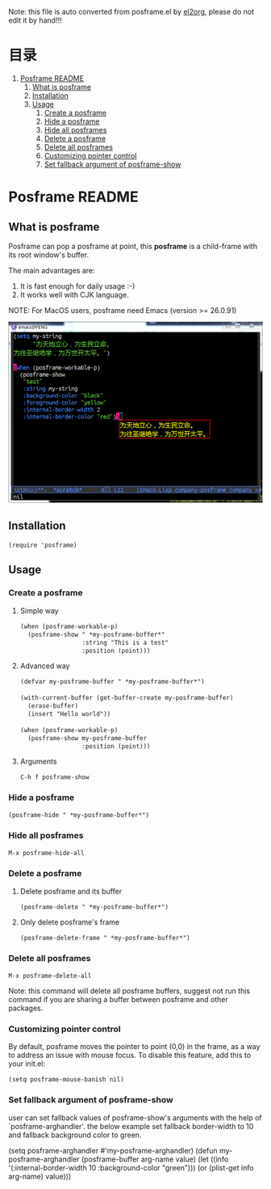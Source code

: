 Note: this file is auto converted from posframe.el by [el2org](https://github.com/tumashu/el2org), please do not edit it by hand!!!


# &#30446;&#24405;

1.  [Posframe README](#orgdd23017)
    1.  [What is posframe](#org60c68cd)
    2.  [Installation](#orge470bde)
    3.  [Usage](#orgd2e1d8c)
        1.  [Create a posframe](#orgab51022)
        2.  [Hide a posframe](#org7e469e5)
        3.  [Hide all posframes](#org8811267)
        4.  [Delete a posframe](#orge8a869d)
        5.  [Delete all posframes](#org1e3a0e6)
        6.  [Customizing pointer control](#org7d9507c)
        7.  [Set fallback argument of posframe-show](#orgc078001)


<a id="orgdd23017"></a>

# Posframe README


<a id="org60c68cd"></a>

## What is posframe

Posframe can pop a posframe at point, this **posframe** is a
child-frame with its root window's buffer.

The main advantages are:

1.  It is fast enough for daily usage :-)
2.  It works well with CJK language.

NOTE: For MacOS users, posframe need Emacs (version >= 26.0.91)

![img](./snapshots/posframe-1.png)


<a id="orge470bde"></a>

## Installation

    (require 'posframe)


<a id="orgd2e1d8c"></a>

## Usage


<a id="orgab51022"></a>

### Create a posframe

1.  Simple way

        (when (posframe-workable-p)
          (posframe-show " *my-posframe-buffer*"
                         :string "This is a test"
                         :position (point)))

2.  Advanced way

        (defvar my-posframe-buffer " *my-posframe-buffer*")
        
        (with-current-buffer (get-buffer-create my-posframe-buffer)
          (erase-buffer)
          (insert "Hello world"))
        
        (when (posframe-workable-p)
          (posframe-show my-posframe-buffer
                         :position (point)))

3.  Arguments

        C-h f posframe-show


<a id="org7e469e5"></a>

### Hide a posframe

    (posframe-hide " *my-posframe-buffer*")


<a id="org8811267"></a>

### Hide all posframes

    M-x posframe-hide-all


<a id="orge8a869d"></a>

### Delete a posframe

1.  Delete posframe and its buffer
    
        (posframe-delete " *my-posframe-buffer*")
2.  Only delete posframe's frame
    
        (posframe-delete-frame " *my-posframe-buffer*")


<a id="org1e3a0e6"></a>

### Delete all posframes

    M-x posframe-delete-all

Note: this command will delete all posframe buffers,
suggest not run this command if you are sharing a buffer
between posframe and other packages.


<a id="org7d9507c"></a>

### Customizing pointer control

By default, posframe moves the pointer to point (0,0) in
the frame, as a way to address an issue with mouse focus.
To disable this feature, add this to your init.el:

    (setq posframe-mouse-banish nil)


<a id="orgc078001"></a>

### Set fallback argument of posframe-show

user can set fallback values of posframe-show's arguments with the
help of \`posframe-arghandler'. the below example set fallback
border-width to 10 and fallback background color to green.

(setq posframe-arghandler #'my-posframe-arghandler)
(defun my-posframe-arghandler (posframe-buffer arg-name value)
  (let ((info '(:internal-border-width 10 :background-color "green")))
    (or (plist-get info arg-name) value)))

